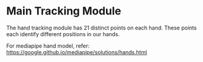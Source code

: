 # Main Tracking Module 

The hand tracking module has 21 distinct points on each hand. These points each identify different positions in our hands.

For mediapipe hand model, refer: https://google.github.io/mediapipe/solutions/hands.html
